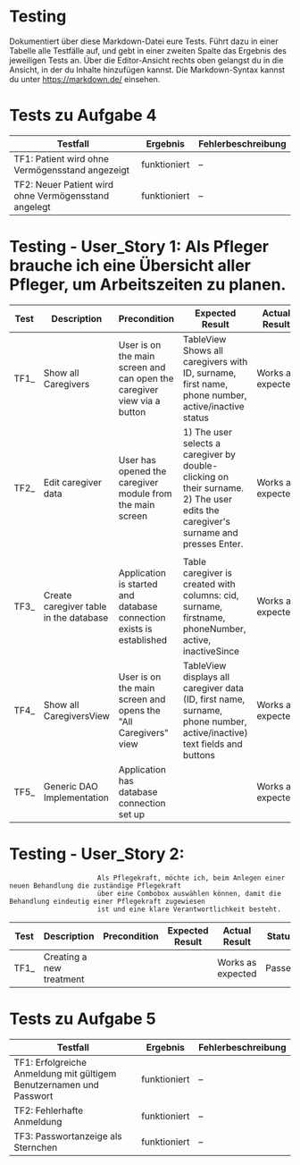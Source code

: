 # Testing

Dokumentiert über diese Markdown-Datei eure Tests. Führt dazu in einer Tabelle alle Testfälle auf,
und gebt in einer zweiten Spalte das Ergebnis des jeweiligen Tests an. Über die Editor-Ansicht rechts oben
gelangst du in die Ansicht, in der du Inhalte hinzufügen kannst. Die Markdown-Syntax kannst du unter 
https://markdown.de/ einsehen.


# Tests zu Aufgabe 4

| Testfall                                             | Ergebnis      | Fehlerbeschreibung        |
|------------------------------------------------------|---------------|---------------------------|
| TF1: Patient wird ohne Vermögensstand angezeigt      | funktioniert  | –                         |
| TF2: Neuer Patient wird ohne Vermögensstand angelegt | funktioniert  | –                         |


# Testing - User_Story 1: Als Pfleger brauche ich eine Übersicht aller Pfleger, um Arbeitszeiten zu planen.

| Test | Description                            | Precondition                                                            | Expected Result                                                                                                                        | Actual Result     | Status |
|------|----------------------------------------|-------------------------------------------------------------------------|----------------------------------------------------------------------------------------------------------------------------------------|-------------------|--------|
| TF1_ | Show all Caregivers                    | User is on the main screen and can open the caregiver view via a button | TableView Shows all caregivers with ID, surname, first name, phone number, active/inactive status                                      | Works as expected | Passed |
| TF2_ | Edit caregiver data                    | User has opened the caregiver module from the main screen               | 1) The user selects a caregiver by double-clicking on their surname. <br>2) The user edits the caregiver's surname and presses Enter.  | Works as expected | Passed |
|      |                                        |                                                                         |                                                                                                                                        |                   |        |
| TF3_ | Create caregiver table in the database | Application is started and database connection exists is established    | Table caregiver is created with columns: cid, surname, firstname, phoneNumber, active, inactiveSince                                   | Works as expected | Passed |
| TF4_ | Show all CaregiversView                | User is on the main screen and opens the "All Caregivers" view          | TableView displays all caregiver data (ID, first name, surname, phone number, active/inactive) text fields and buttons                 | Works as expected | Passed |
| TF5_ | Generic DAO Implementation             | Application has database connection set up                              |                                                                                                                                        | Works as expected | Passed |


# Testing - User_Story 2: 
                          Als Pflegekraft, möchte ich, beim Anlegen einer neuen Behandlung die zuständige Pflegekraft 
                          über eine Combobox auswählen können, damit die Behandlung eindeutig einer Pflegekraft zugewiesen 
                          ist und eine klare Verantwortlichkeit besteht.

| Test | Description                       | Precondition | Expected Result        | Actual Result     | Status |
|------|-----------------------------------|--------------|------------------------|-------------------|--------|
| TF1_ | Creating a new treatment          |              |                        | Works as expected | Passed |



# Tests zu Aufgabe 5

| Testfall                                                             | Ergebnis      | Fehlerbeschreibung        |
|----------------------------------------------------------------------|---------------|---------------------------|
| TF1: Erfolgreiche Anmeldung mit gültigem Benutzernamen und Passwort  | funktioniert  | –                         |
| TF2: Fehlerhafte Anmeldung                                           | funktioniert  | –                         |
| TF3: Passwortanzeige als Sternchen                                   | funktioniert  | –                         |